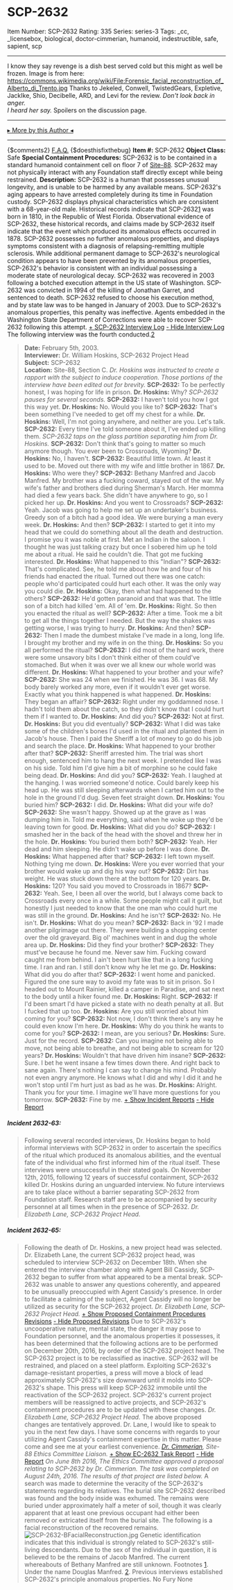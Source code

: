 # SCP-2632
Item Number: SCP-2632
Rating: 335
Series: series-3
Tags: _cc, _licensebox, biological, doctor-cimmerian, humanoid, indestructible, safe, sapient, scp

---

I know they say revenge is a dish best served cold but this might as well be frozen.
Image is from here: <https://commons.wikimedia.org/wiki/File:Forensic_facial_reconstruction_of_Alberto_di_Trento.jpg>
Thanks to Jekeled, Conwell, TwistedGears, Expletive, JackIke, Shio, Decibelle, ARD, and Levi for the review.
_Don't look back in anger.  
I heard her say._
Spoilers on the discussion page.
* * *
[▸ More by this Author ◂](http://www.scp-wiki.net/dr-cimmerian-s-personnel-file)
* * *
{$comments2}
[F.A.Q.](https://scp-wiki.wikidot.com/component:info-ayers)
{$doesthisfixthebug}
**Item #:** SCP-2632
**Object Class:** Safe
**Special Containment Procedures:** SCP-2632 is to be contained in a standard humanoid containment cell on floor 7 of [Site-88](http://www.scp-wiki.net/secure-facility-dossier-site-88). SCP-2632 may not physically interact with any Foundation staff directly except while being restrained.
**Description:** SCP-2632 is a human that possesses unusual longevity, and is unable to be harmed by any available means. SCP-2632's aging appears to have arrested completely during its time in Foundation custody.
SCP-2632 displays physical characteristics which are consistent with a 68-year-old male. Historical records indicate that SCP-2632[1](javascript:;) was born in 1810, in the Republic of West Florida. Observational evidence of SCP-2632, these historical records, and claims made by SCP-2632 itself indicate that the event which produced its anomalous effects occurred in 1878.
SCP-2632 possesses no further anomalous properties, and displays symptoms consistent with a diagnosis of relapsing-remitting multiple sclerosis. While additional permanent damage to SCP-2632's neurological condition appears to have been prevented by its anomalous properties, SCP-2632's behavior is consistent with an individual possessing a moderate state of neurological decay.
SCP-2632 was recovered in 2003 following a botched execution attempt in the US state of Washington. SCP-2632 was convicted in 1994 of the killing of Jonathan Garret, and sentenced to death. SCP-2632 refused to choose his execution method, and by state law was to be hanged in January of 2003. Due to SCP-2632's anomalous properties, this penalty was ineffective. Agents embedded in the Washington State Department of Corrections were able to recover SCP-2632 following this attempt.
[\+ SCP-2632 Interview Log](javascript:;)
[\- Hide Interview Log](javascript:;)
The following interview was the fourth conducted.[2](javascript:;)
> **Date:** February 5th, 2003.  
>  **Interviewer:** Dr. William Hoskins, SCP-2632 Project Head  
>  **Subject:** SCP-2632  
>  **Location:** Site-88, Section C.
> _Dr. Hoskins was instructed to create a rapport with the subject to induce cooperation. Those portions of the interview have been edited out for brevity._
> **SCP-2632:** To be perfectly honest, I was hoping for life in prison.
> **Dr. Hoskins:** Why?
> _SCP-2632 pauses for several seconds._
> **SCP-2632:** I haven't told you how I got this way yet.
> **Dr. Hoskins:** No. Would you like to?
> **SCP-2632:** That's been something I've needed to get off my chest for a while.
> **Dr. Hoskins:** Well, I'm not going anywhere, and neither are you. Let's talk.
> **SCP-2632:** Every time I've told someone about it, I've ended up killing them.
> _SCP-2632 taps on the glass partition separating him from Dr. Hoskins._
> **SCP-2632:** Don't think that's going to matter so much anymore though. You ever been to Crossroads, Wyoming?
> **Dr. Hoskins:** No, I haven't.
> **SCP-2632:** Beautiful little town. At least it used to be. Moved out there with my wife and little brother in 1867.
> **Dr. Hoskins:** Who were they?
> **SCP-2632:** Bethany Manfred and Jacob Manfred. My brother was a fucking coward, stayed out of the war. My wife's father and brothers died during Sherman's March. Her momma had died a few years back. She didn't have anywhere to go, so I picked her up.
> **Dr. Hoskins:** And you went to Crossroads?
> **SCP-2632:** Yeah. Jacob was going to help me set up an undertaker's business. Greedy son of a bitch had a good idea. We were burying a man every week.
> **Dr. Hoskins:** And then?
> **SCP-2632:** I started to get it into my head that we could do something about all the death and destruction. I promise you it was noble at first. Met an Indian in the saloon. I thought he was just talking crazy but once I sobered him up he told me about a ritual. He said he couldn't die. That got me fucking interested.
> **Dr. Hoskins:** What happened to this "Indian"?
> **SCP-2632:** That's complicated. See, he told me about how he and four of his friends had enacted the ritual. Turned out there was one catch: people who'd participated could hurt each other. It was the only way you could die.
> **Dr. Hoskins:** Okay, then what had happened to the others?
> **SCP-2632:** He'd gotten paranoid and that was that. The little son of a bitch had killed 'em. All of 'em.
> **Dr. Hoskins:** Right. So then you enacted the ritual as well?
> **SCP-2632:** After a time. Took me a bit to get all the things together I needed. But the way the shakes was getting worse, I was trying to hurry.
> **Dr. Hoskins:** And then?
> **SCP-2632:** Then I made the dumbest mistake I've made in a long, long life. I brought my brother and my wife in on the thing.
> **Dr. Hoskins:** So you all performed the ritual?
> **SCP-2632:** I did most of the hard work, there were some unsavory bits I don't think either of them could've stomached. But when it was over we all knew our whole world was different.
> **Dr. Hoskins:** What happened to your brother and your wife?
> **SCP-2632:** She was 24 when we finished. He was 36. I was 68. My body barely worked any more, even if it wouldn't ever get worse. Exactly what you think happened is what happened.
> **Dr. Hoskins:** They began an affair?
> **SCP-2632:** Right under my goddamned nose. I hadn't told them about the catch, so they didn't know that I could hurt them if I wanted to.
> **Dr. Hoskins:** And did you?
> **SCP-2632:** Not at first.
> **Dr. Hoskins:** But you did eventually?
> **SCP-2632:** What I did was take some of the children's bones I'd used in the ritual and planted them in Jacob's house. Then I paid the Sheriff a lot of money to go do his job and search the place.
> **Dr. Hoskins:** What happened to your brother after that?
> **SCP-2632:** Sheriff arrested him. The trial was short enough, sentenced him to hang the next week. I pretended like I was on his side. Told him I'd give him a bit of morphine so he could fake being dead.
> **Dr. Hoskins:** And did you?
> **SCP-2632:** Yeah. I laughed at the hanging. I was worried someone'd notice. Could barely keep his head up. He was still sleeping afterwards when I carted him out to the hole in the ground I'd dug. Seven feet straight down.
> **Dr. Hoskins:** You buried him?
> **SCP-2632:** I did.
> **Dr. Hoskins:** What did your wife do?
> **SCP-2632:** She wasn't happy. Showed up at the grave as I was dumping him in. Told me everything, said when he woke up they'd be leaving town for good.
> **Dr. Hoskins:** What did you do?
> **SCP-2632:** I smashed her in the back of the head with the shovel and threw her in the hole.
> **Dr. Hoskins:** You buried them both?
> **SCP-2632:** Yeah. Her dead and him sleeping. He didn't wake up before I was done.
> **Dr. Hoskins:** What happened after that?
> **SCP-2632:** I left town myself. Nothing tying me down.
> **Dr. Hoskins:** Were you ever worried that your brother would wake up and dig his way out?
> **SCP-2632:** Dirt has weight. He was stuck down there at the bottom for 120 years.
> **Dr. Hoskins:** 120? You said you moved to Crossroads in 1867?
> **SCP-2632:** Yeah. See, I been all over the world, but I always come back to Crossroads every once in a while. Some people might call it guilt, but honestly I just needed to know that the one man who could hurt me was still in the ground.
> **Dr. Hoskins:** And he isn't?
> **SCP-2632:** No. He isn't.
> **Dr. Hoskins:** What do you mean?
> **SCP-2632:** Back in '92 I made another pilgrimage out there. They were building a shopping center over the old graveyard. Big ol' machines went in and dug the whole area up.
> **Dr. Hoskins:** Did they find your brother?
> **SCP-2632:** They must've because he found me. Never saw him. Fucking coward caught me from behind. I ain't been hurt like that in a long fucking time. I ran and ran. I still don't know why he let me go.
> **Dr. Hoskins:** What did you do after that?
> **SCP-2632:** I went home and panicked. Figured the one sure way to avoid my fate was to sit in prison. So I headed out to Mount Rainier, killed a camper in Paradise, and sat next to the body until a hiker found me.
> **Dr. Hoskins:** Right.
> **SCP-2632:** If I'd been smart I'd have picked a state with no death penalty at all. But I fucked that up too.
> **Dr. Hoskins:** Are you still worried about him coming for you?
> **SCP-2632:** Not now, I don't think there's any way he could even know I'm here.
> **Dr. Hoskins:** Why do you think he wants to come for you?
> **SCP-2632:** I mean, are you serious?
> **Dr. Hoskins:** Sure. Just for the record.
> **SCP-2632:** Can you imagine not being able to move, not being able to breathe, and not being able to scream for 120 years?
> **Dr. Hoskins:** Wouldn't that have driven him insane?
> **SCP-2632:** Sure. I bet he went insane a few times down there. And right back to sane again. There's nothing I can say to change his mind. Probably not even angry anymore. He knows what I did and why I did it and he won't stop until I'm hurt just as bad as he was.
> **Dr. Hoskins:** Alright. Thank you for your time. I imagine we'll have more questions for you tomorrow.
> **SCP-2632:** Fine by me.
[\+ Show Incident Reports](javascript:;)
[\- Hide Report](javascript:;)
##### Incident 2632-63:
> Following several recorded interviews, Dr. Hoskins began to hold informal interviews with SCP-2632 in order to ascertain the specifics of the ritual which produced its anomalous abilities, and the eventual fate of the individual who first informed him of the ritual itself. These interviews were unsuccessful in their stated goals. On November 12th, 2015, following 12 years of successful containment, SCP-2632 killed Dr. Hoskins during an unguarded interview.
> No future interviews are to take place without a barrier separating SCP-2632 from Foundation staff. Research staff are to be accompanied by security personnel at all times when in the presence of SCP-2632.
> _Dr. Elizabeth Lane, SCP-2632 Project Head._
##### Incident 2632-65:
> Following the death of Dr. Hoskins, a new project head was selected. Dr. Elizabeth Lane, the current SCP-2632 project head, was scheduled to interview SCP-2632 on December 18th. When she entered the interview chamber along with Agent Bill Cassidy, SCP-2632 began to suffer from what appeared to be a mental break.
> SCP-2632 was unable to answer any questions coherently, and appeared to be unusually preoccupied with Agent Cassidy's presence. In order to facilitate a calming of the subject, Agent Cassidy will no longer be utilized as security for the SCP-2632 project.
> _Dr. Elizabeth Lane, SCP-2632 Project Head._
[\+ Show Proposed Containment Procedures Revisions](javascript:;)
[\- Hide Proposed Revisions](javascript:;)
> Due to SCP-2632's uncooperative nature, mental state, the danger it may pose to Foundation personnel, and the anomalous properties it possesses, it has been determined that the following actions are to be performed on December 20th, 2016, by order of the SCP-2632 project head.
> The SCP-2632 project is to be reclassified as inactive.
> SCP-2632 will be restrained, and placed on a steel platform. Exploiting SCP-2632's damage-resistant properties, a press will move a block of lead approximately SCP-2632's size downward until it molds into SCP-2632's shape. This press will keep SCP-2632 immobile until the reactivation of the SCP-2632 project.
> SCP-2632's current project members will be reassigned to active projects, and SCP-2632's containment procedures are to be updated with these changes.
> _Dr. Elizabeth Lane, SCP-2632 Project Head._
> The above proposed changes are tentatively approved. Dr. Lane, I would like to speak to you in the next few days. I have some concerns with regards to your utilizing Agent Cassidy's containment expertise in this matter. Please come and see me at your earliest convenience.
> _[Dr. Cimmerian](http://www.scp-wiki.net/dr-cimmerian-s-personnel-file), Site-88 Ethics Committee Liaison._
[\+ Show EC-2632 Task Report](javascript:;)
[\- Hide Report](javascript:;)
> _On June 8th 2016, The Ethics Committee approved a proposal relating to SCP-2632 by Dr. Cimmerian. The task was completed on August 24th, 2016. The results of that project are listed below._
> A search was made to determine the veracity of the SCP-2632's statements regarding its relatives. The burial site SCP-2632 described was found and the body inside was exhumed. The remains were buried under approximately half a meter of soil, though it was clearly apparent that at least one previous occupant had either been removed or extricated itself from the burial site.
> The following is a facial reconstruction of the recovered remains.
> ![SCP-2632-BFacialReconstruction.jpg](https://scp-wiki.wikidot.com/local--files/scp-2632/SCP-2632-BFacialReconstruction.jpg)
> Genetic identification indicates that this individual is strongly related to SCP-2632's still-living descendants. Due to the sex of the individual in question, it is believed to be the remains of Jacob Manfred. The current whereabouts of Bethany Manfred are still unknown.
Footnotes
[1](javascript:;). Under the name Douglas Manfred.
[2](javascript:;). Previous interviews established SCP-2632's principle anomalous properties.
No Fury
None
